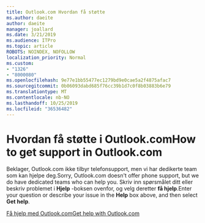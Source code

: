 ```yaml
---
title: Outlook.com Hvordan få støtte
ms.author: daeite
author: daeite
manager: joallard
ms.date: 3/21/2019
ms.audience: ITPro
ms.topic: article
ROBOTS: NOINDEX, NOFOLLOW
localization_priority: Normal
ms.custom:
- "1326"
- "8000080"
ms.openlocfilehash: 9e77e1bb55477ec1279bd9e0cae5a2f4875afac7
ms.sourcegitcommit: 0b06093dabd685f76cc39b1d7c0f8b03883b6e79
ms.translationtype: MT
ms.contentlocale: nb-NO
ms.lasthandoff: 10/25/2019
ms.locfileid: "36536482"
---
```

# <a name="how-to-get-support-in-outlookcom"></a><span data-ttu-id="c7a0d-102">Hvordan få støtte i Outlook.com</span><span class="sxs-lookup"><span data-stu-id="c7a0d-102">How to get support in Outlook.com</span></span>

<span data-ttu-id="c7a0d-103">Beklager, Outlook.com ikke tilbyr telefonsupport, men vi har dedikerte team som kan hjelpe deg.</span><span class="sxs-lookup"><span data-stu-id="c7a0d-103">Sorry, Outlook.com doesn't offer phone support, but we do have dedicated teams who can help you.</span></span>
<span data-ttu-id="c7a0d-104">Skriv inn spørsmålet ditt eller beskriv problemet i **Hjelp** -boksen ovenfor, og velg deretter **få hjelp**.</span><span class="sxs-lookup"><span data-stu-id="c7a0d-104">Enter your question or describe your issue in the **Help** box above, and then select **Get help**.</span></span>

[<span data-ttu-id="c7a0d-105">Få hjelp med Outlook.com</span><span class="sxs-lookup"><span data-stu-id="c7a0d-105">Get help with Outlook.com</span></span>](https://support.office.com/article/40676ad0-c831-45ac-a023-5be633be798d?wt.mc_id=Office_Outlook_com_Alchemy)
